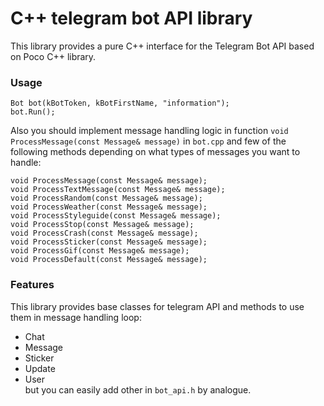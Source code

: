# С++ telegram bot API library

This library provides a pure C++ interface for the Telegram Bot API based on Poco C++ library.


### Usage

```
Bot bot(kBotToken, kBotFirstName, "information");
bot.Run();
```

Also you should implement message handling logic in function `void ProcessMessage(const Message& message)` in `bot.cpp` and few of the following methods depending on what types of messages you want to handle:

```
void ProcessMessage(const Message& message);
void ProcessTextMessage(const Message& message);
void ProcessRandom(const Message& message);
void ProcessWeather(const Message& message);
void ProcessStyleguide(const Message& message);
void ProcessStop(const Message& message);
void ProcessCrash(const Message& message);
void ProcessSticker(const Message& message);
void ProcessGif(const Message& message);
void ProcessDefault(const Message& message);
```


### Features
This library provides base classes for telegram API and methods to use them in message handling loop:
 - Chat
 - Message
 - Sticker
 - Update
 - User  
but you can easily add other in `bot_api.h` by analogue.
